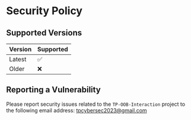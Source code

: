 # Security Policy

## Supported Versions

| Version | Supported          |
| ------- | ------------------ |
| Latest   | :white_check_mark: |
| Older   | :x:                |

## Reporting a Vulnerability

Please report security issues related to the `TP-OOB-Interaction` project to the following email address: tpcybersec2023@gmail.com